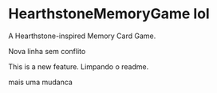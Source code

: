# HearthstoneMemoryGame lol
A Hearthstone-inspired Memory Card Game.

Nova linha sem conflito

This is a new feature.
Limpando o readme.





mais uma mudanca